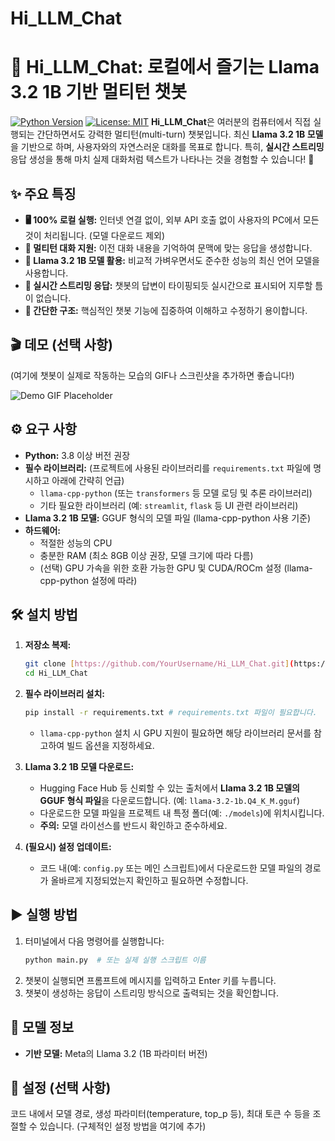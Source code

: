 # Hi_LLM_Chat

# 💬 Hi_LLM_Chat: 로컬에서 즐기는 Llama 3.2 1B 기반 멀티턴 챗봇

[![Python Version](https://img.shields.io/badge/python-3.8%2B-blue.svg)](https://www.python.org/downloads/)
[![License: MIT](https://img.shields.io/badge/License-MIT-yellow.svg)](https://opensource.org/licenses/MIT) **Hi_LLM_Chat**은 여러분의 컴퓨터에서 직접 실행되는 간단하면서도 강력한 멀티턴(multi-turn) 챗봇입니다. 최신 **Llama 3.2 1B 모델**을 기반으로 하며, 사용자와의 자연스러운 대화를 목표로 합니다. 특히, **실시간 스트리밍** 응답 생성을 통해 마치 실제 대화처럼 텍스트가 나타나는 것을 경험할 수 있습니다! 🚀

## ✨ 주요 특징

* **🖥️ 100% 로컬 실행:** 인터넷 연결 없이, 외부 API 호출 없이 사용자의 PC에서 모든 것이 처리됩니다. (모델 다운로드 제외)
* **🔄 멀티턴 대화 지원:** 이전 대화 내용을 기억하여 문맥에 맞는 응답을 생성합니다.
* **🦙 Llama 3.2 1B 모델 활용:** 비교적 가벼우면서도 준수한 성능의 최신 언어 모델을 사용합니다.
* **💨 실시간 스트리밍 응답:** 챗봇의 답변이 타이핑되듯 실시간으로 표시되어 지루할 틈이 없습니다.
* **🔧 간단한 구조:** 핵심적인 챗봇 기능에 집중하여 이해하고 수정하기 용이합니다.

## 🎬 데모 (선택 사항)

(여기에 챗봇이 실제로 작동하는 모습의 GIF나 스크린샷을 추가하면 좋습니다!)

![Demo GIF Placeholder](https://via.placeholder.com/600x300.png?text=Chatbot+Demo+GIF+Here)

## ⚙️ 요구 사항

* **Python:** 3.8 이상 버전 권장
* **필수 라이브러리:** (프로젝트에 사용된 라이브러리를 `requirements.txt` 파일에 명시하고 아래에 간략히 언급)
    * `llama-cpp-python` (또는 `transformers` 등 모델 로딩 및 추론 라이브러리)
    * 기타 필요한 라이브러리 (예: `streamlit`, `flask` 등 UI 관련 라이브러리)
* **Llama 3.2 1B 모델:** GGUF 형식의 모델 파일 (llama-cpp-python 사용 기준)
* **하드웨어:**
    * 적절한 성능의 CPU
    * 충분한 RAM (최소 8GB 이상 권장, 모델 크기에 따라 다름)
    * (선택) GPU 가속을 위한 호환 가능한 GPU 및 CUDA/ROCm 설정 (llama-cpp-python 설정에 따라)

## 🛠️ 설치 방법

1.  **저장소 복제:**
    ```bash
    git clone [https://github.com/YourUsername/Hi_LLM_Chat.git](https://www.google.com/search?q=https://github.com/YourUsername/Hi_LLM_Chat.git)  # YourUsername을 실제 GitHub 사용자 이름으로 변경하세요
    cd Hi_LLM_Chat
    ```

2.  **필수 라이브러리 설치:**
    ```bash
    pip install -r requirements.txt # requirements.txt 파일이 필요합니다.
    ```
    * `llama-cpp-python` 설치 시 GPU 지원이 필요하면 해당 라이브러리 문서를 참고하여 빌드 옵션을 지정하세요.

4.  **Llama 3.2 1B 모델 다운로드:**
    * Hugging Face Hub 등 신뢰할 수 있는 출처에서 **Llama 3.2 1B 모델의 GGUF 형식 파일**을 다운로드합니다. (예: `llama-3.2-1b.Q4_K_M.gguf`)
    * 다운로드한 모델 파일을 프로젝트 내 특정 폴더(예: `./models`)에 위치시킵니다.
    * **주의:** 모델 라이선스를 반드시 확인하고 준수하세요.

5.  **(필요시) 설정 업데이트:**
    * 코드 내(예: `config.py` 또는 메인 스크립트)에서 다운로드한 모델 파일의 경로가 올바르게 지정되었는지 확인하고 필요하면 수정합니다.

## ▶️ 실행 방법

1.  터미널에서 다음 명령어를 실행합니다:
    ```bash
    python main.py  # 또는 실제 실행 스크립트 이름
    ```
2.  챗봇이 실행되면 프롬프트에 메시지를 입력하고 Enter 키를 누릅니다.
3.  챗봇이 생성하는 응답이 스트리밍 방식으로 출력되는 것을 확인합니다.

## 🧠 모델 정보

* **기반 모델:** Meta의 Llama 3.2 (1B 파라미터 버전)


## 🔧 설정 (선택 사항)

코드 내에서 모델 경로, 생성 파라미터(temperature, top_p 등), 최대 토큰 수 등을 조절할 수 있습니다. (구체적인 설정 방법을 여기에 추가)
